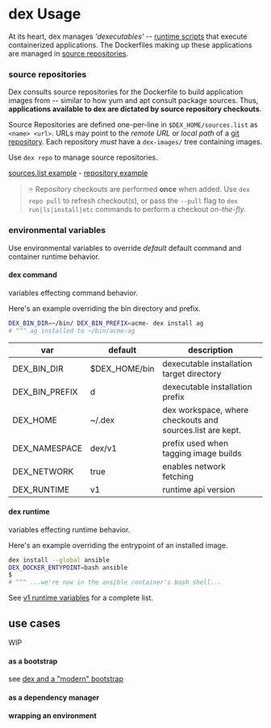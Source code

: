 # dex Usage

At its heart, dex manages _'dexecutables'_ -- [runtime scripts](docs/v1-runtime.md) that execute
containerized applications. The Dockerfiles making up these applications
are managed in [source repositories](#source-repositories).

### source repositories

Dex consults source repositories for the Dockerfile to build application images from --
similar to how yum and apt consult package sources. Thus,
__applications available to dex are dictated by source repository checkouts__.

Source Repositories are defined one-per-line in `$DEX_HOME/sources.list` as `<name> <url>`. URLs may point to the  _remote URL_ or _local path_ of a [git repository](https://git-scm.com/). Each repository _must_ have a `dex-images/` tree containing images.

Use `dex repo` to manage source repositories.

[sources.list example](sources.list) - [repository example](https://github.com/dockerland/dex-dockerfiles-core)

> :star: Repository checkouts are performed __once__ when added.  Use `dex repo pull` to refresh checkout(s), or pass the `--pull` flag to `dex run|ls|install|etc` commands to perform a checkout _on-the-fly_.

### environmental variables

Use environmental variables to override _default_ default command and container runtime behavior.

#### dex command

variables effecting command behavior.

Here's an example overriding the bin directory and prefix.
```sh
DEX_BIN_DIR=~/bin/ DEX_BIN_PREFIX=acme- dex install ag
# ^^^ ag installed to ~/bin/acme-ag
```

var | default | description
--- | --- | ---
DEX_BIN_DIR | $DEX_HOME/bin | dexecutable installation target directory
DEX_BIN_PREFIX | d | dexecutable installation prefix
DEX_HOME | ~/.dex | dex workspace, where checkouts and sources.list are kept.
DEX_NAMESPACE | dex/v1 | prefix used when tagging image builds
DEX_NETWORK| true | enables network fetching
DEX_RUNTIME | v1 | runtime api version


#### dex runtime

variables effecting runtime behavior.

Here's an example overriding the entrypoint of an installed image.
```sh
dex install --global ansible
DEX_DOCKER_ENTYPOINT=bash ansible
$
# ^^^ ...we're now in the ansible container's bash shell...
```

See [v1 runtime variables](v1-runtime.md#runtime-variables) for a complete list.


## use cases

WIP

#### as a bootstrap

see [dex and a "modern" bootstrap](https://github.com/dockerland/charleston-containers/tree/master/talks/20170301_Dex-and-a-modern-Bootstrap)

#### as a dependency manager

#### wrapping an environment
